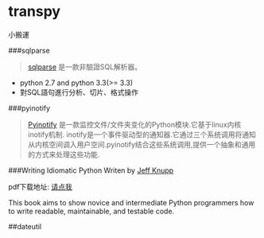 # transpy
小搬運

###sqlparse
>[sqlparse](https://sqlparse.readthedocs.io) 是一款非驗證SQL解析器。

* python 2.7 and python 3.3(>= 3.3)
* 對SQL語句進行分析、切片、格式操作

###pyinotify
>[Pyinotify](https://github.com/seb-m/pyinotify) 是一款监控文件/文件夹变化的Python模块.它基于linux内核inotify机制.
inotify是一个事件驱动型的通知器.它通过三个系统调用将通知从内核空间调入用户空间.pyinotify结合这些系统调用,提供一个抽象和通用的方式来处理这些功能.


###Writing Idiomatic Python
Writen by [Jeff Knupp](https://jeffknupp.com/)

pdf下载地址: [请点我](https://pan.baidu.com/s/1mifOU1M) 

This book aims to show novice and intermediate Python programmers how to write readable, maintainable, and testable code.

##dateutil



